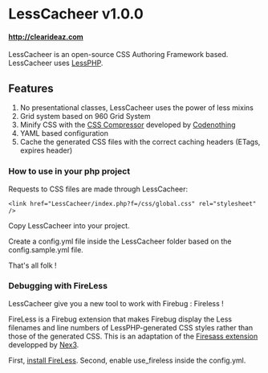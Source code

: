 # LessCacheer v1.0.0
#### <http://clearideaz.com>

LessCacheer is an open-source CSS Authoring Framework based. LessCacheer uses [LessPHP](http://leafo.net/lessphp/).

## Features

1. No presentational classes, LessCacheer uses the power of less mixins
2. Grid system based on 960 Grid System
3. Minify CSS with the [CSS Compressor](http://www.codenothing.com/css-compressor/) developed by [Codenothing](http://www.codenothing.com)
4. YAML based configuration
5. Cache the generated CSS files with the correct caching headers (ETags, expires header)

### How to use in your php project

Requests to CSS files are made through LessCacheer:

``<link href="LessCacheer/index.php?f=/css/global.css" rel="stylesheet" />``

Copy LessCacheer into your project.

Create a config.yml file inside the LessCacheer folder based on the config.sample.yml file.

That's all folk !

### Debugging with FireLess

LessCacheer give you a new tool to work with Firebug : Fireless !

FireLess is a Firebug extension that makes Firebug display the Less filenames and line numbers of LessPHP-generated CSS styles rather than those of the generated CSS. This is an adaptation of the [Firesass extension](https://github.com/nex3/firesass) developped by [Nex3](https://github.com/nex3/firesass).

First, [install FireLess](https://addons.mozilla.org/fr/firefox/addon/259377/).
Second, enable use_fireless inside the config.yml.